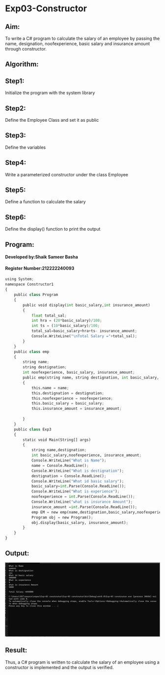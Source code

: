 # Exp03-Constructor
## Aim: 
To write a C# program to calculate the salary of an employee by passing the name, designation, noofexperience, basic salary and insurance amount through constructor.

## Algorithm:
## Step1:
Initialize the program with the system library

## Step2:
Define the Employee Class and set it as public

## Step3:
Define the variables

## Step4:
Write a parameterized constructor under the class Employee

## Step5:
Define a function to calculate the salary

## Step6:
Define the display() function to print the output
## Program:
#### Developed by:Shaik Sameer Basha
#### Register Number:212222240093
```python
using System;
namespace Constructor1
{
    public class Program
    {
        public void display(int basic_salary,int insurance_amount)
        {
            float total_sal;
            int hra = (20*basic_salary)/100;
            int ts = (10*basic_salary)/100;
            total_sal=basic_salary+hra+ts- insurance_amount;
            Console.WriteLine("\nTotal Salary ="+total_sal);
        }
    }
    public class emp
    {
        string name;
        string destignation;
        int noofexperience, basic_salary, insurance_amount;
        public emp(string name, string destignation, int basic_salary, int noofexperience, int insurance_amount)
        {
            this.name = name;
            this.destignation = destignation;
            this.noofexperience = noofexperience;
            this.basic_salary = basic_salary;
            this.insurance_amount = insurance_amount;

        }
    }
    public class Exp3
    {
        static void Main(String[] args)
        {
            string name,destignation;
            int basic_salary,noofexperience, insurance_amount;
            Console.WriteLine("What is Name");
            name = Console.ReadLine();
            Console.WriteLine("What is destignation");
            destignation = Console.ReadLine();
            Console.WriteLine("What id basic salary");
            basic_salary=int.Parse(Console.ReadLine());
            Console.WriteLine("What is experience");
            noofexperience = int.Parse(Console.ReadLine());
            Console.WriteLine("what is insurance Amount");
            insurance_amount =int.Parse(Console.ReadLine());
            emp EM = new emp(name,destignation,basic_salary,noofexperience,insurance_amount);
            Program obj = new Program();
            obj.display(basic_salary, insurance_amount);
        }
    }
}
```


## Output:
![output](/output.png)

## Result:
Thus, a C# program is written to calculate the salary of an employee using a constructor is implemented and the output is verified.